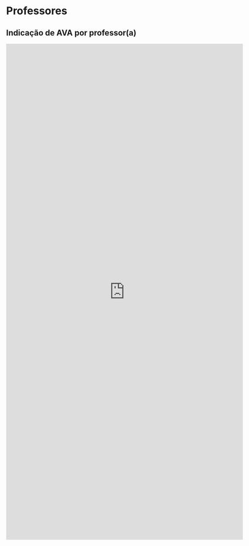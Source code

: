 # Professores

## Indicação de AVA por professor(a)

<iframe src="https://docs.google.com/forms/d/e/1FAIpQLSeGmrvBsdXIXiET3k5bBP7xsP3IVvyJh5VIgCQcWYogQ0S96g/viewform?embedded=true" width="640" height="1340" frameborder="0" marginheight="0" marginwidth="0">Carregando…</iframe>